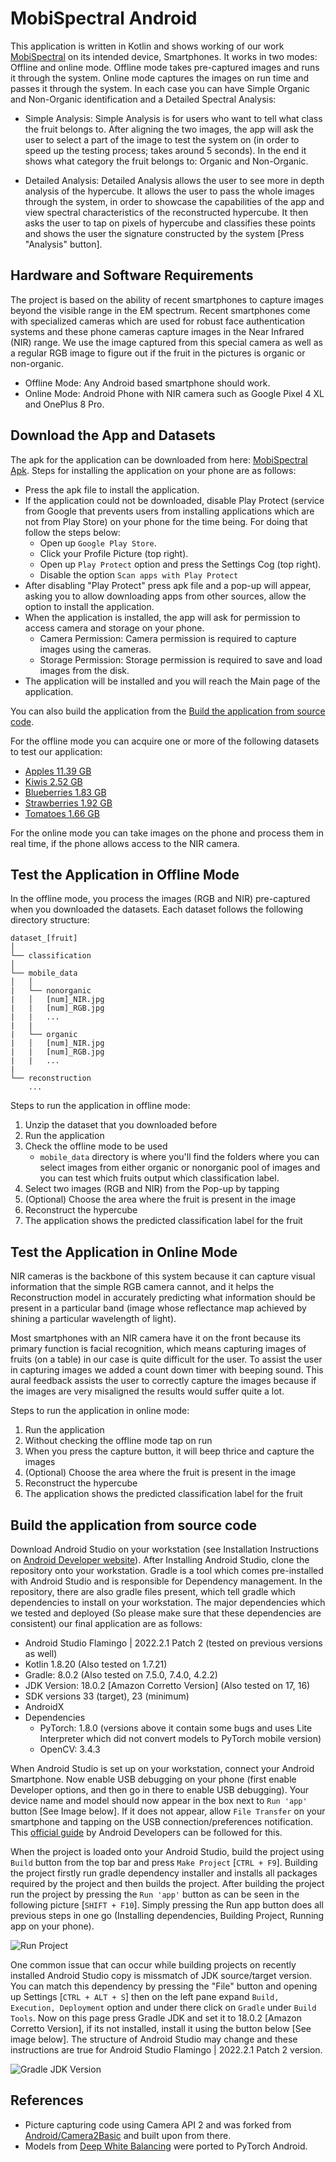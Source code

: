 # MobiSpectral Android
This application is written in Kotlin and shows working of our work [MobiSpectral](https://github.com/) on its intended device, Smartphones. It works in two modes: Offline and online mode. Offline mode takes pre-captured images and runs it through the system. Online mode captures the images on run time and passes it through the system. In each case you can have Simple Organic and Non-Organic identification and a Detailed Spectral Analysis:

- Simple Analysis: Simple Analysis is for users who want to tell what class the fruit belongs to. After aligning the two images, the app will ask the user to select a part of the image to test the system on (in order to speed up the testing process; takes around 5 seconds). In the end it shows what category the fruit belongs to: Organic and Non-Organic.

- Detailed Analysis: Detailed Analysis allows the user to see more in depth analysis of the hypercube. It allows the user to pass the whole images through the system, in order to showcase the capabilities of the app and view spectral characteristics of the reconstructed hypercube. It then asks the user to tap on pixels of hypercube and classifies these points and shows the user the signature constructed by the system [Press "Analysis" button].

## Hardware and Software Requirements
The project is based on the ability of recent smartphones to capture images beyond the visible range in the EM spectrum. Recent smartphones come with specialized cameras which are used for robust face authentication systems and these phone cameras capture images in the Near Infrared  (NIR) range. We use the image captured from this special camera as well as a regular RGB image to figure out if the fruit in the pictures is organic or non-organic.

- Offline Mode: Any Android based smartphone should work. 
- Online Mode: Android Phone with NIR camera such as Google Pixel 4 XL and OnePlus 8 Pro.

## Download the App and Datasets
The apk for the application can be downloaded from here: [MobiSpectral Apk](https://drive.google.com/file/d/19jIPqN58rwz_EDvXRRYmF6Ux-eR5Ns1x/view?usp=sharing "MobiSpectral Android Application"). Steps for installing the application on your phone are as follows:

- Press the apk file to install the application.
- If the application could not be downloaded, disable Play Protect (service from Google that prevents users from installing applications which are not from Play Store) on your phone for the time being. For doing that follow the steps below:
	- Open up `Google Play Store`.
	- Click your Profile Picture (top right).
	- Open up `Play Protect` option and press the Settings Cog (top right).
	- Disable the option `Scan apps with Play Protect`
- After disabling "Play Protect" press apk file and a pop-up will appear, asking you to allow downloading apps from other sources, allow the option to install the application.
- When the application is installed, the app will ask for permission to access camera and storage on your phone.
	- Camera Permission: Camera permission is required to capture images using the cameras.
	- Storage Permission: Storage permission is required to save and load images from the disk.
- The application will be installed and you will reach the Main page of the application.

You can also build the application from the [Build the application from source code](#build_the_application_from_source_code).

For the offline mode you can acquire one or more of the following datasets to test our application:
- [Apples 11.39 GB](https://drive.google.com/file/d/1WtogFi1ahG5ejzpcp0GcUs64MEuQDJjT/view?usp=drive_link "Apples Test Dataset")
- [Kiwis 2.52 GB](https://drive.google.com/file/d/16B9Jnwgo9Xev4db3ROqvL8_64vAr3l-H/view?usp=drive_link "Kiwis Test Dataset")
- [Blueberries 1.83 GB](https://drive.google.com/file/d/1jYHs0Q9rnsx58IaHoR0wSvS4Ep0l7IUO/view?usp=drive_link "Blueberries Test Dataset")
- [Strawberries 1.92 GB](https://drive.google.com/file/d/1taaiWVIwjy8PtiuxdxNvr2CTWkuhv_Q4/view?usp=drive_link "Strawberries Test Dataset")
- [Tomatoes 1.66 GB](https://drive.google.com/file/d/1WbQpNG6GFtvjijb9g27n8QE_yDip8tGH/view?usp=drive_link "Tomatoes Test Dataset")

For the online mode you can take images on the phone and process them in real time, if the phone allows access to the NIR camera.

## Test the Application in Offline Mode
In the offline mode, you process the images (RGB and NIR) pre-captured when you downloaded the datasets. Each dataset follows the following directory structure:
```
dataset_[fruit]
│
└── classification
│
└── mobile_data
│	│
|	└── nonorganic
|	│	[num]_NIR.jpg
|	|	[num]_RGB.jpg
|	|	...
|	|
|	└── organic
|	│	[num]_NIR.jpg
|	|	[num]_RGB.jpg
|	|	...
|
└── reconstruction
	...
```

Steps to run the application in offline mode:
1. Unzip the dataset that you downloaded before
2. Run the application
3. Check the offline mode to be used
	- `mobile_data` directory is where you'll find the folders where you can select images from either organic or nonorganic pool of images and you can test which fruits output which classification label.
4. Select two images (RGB and NIR) from the Pop-up by tapping
5. (Optional) Choose the area where the fruit is present in the image
6. Reconstruct the hypercube
7. The application shows the predicted classification label for the fruit

<!-- ![Screenshots in a table]() -->

## Test the Application in Online Mode
NIR cameras is the backbone of this system because it can capture visual information that the simple RGB camera cannot, and it helps the Reconstruction model in accurately predicting what information should be present in a particular band (image whose reflectance map achieved by shining a particular wavelength of light).

Most smartphones with an NIR camera have it on the front because its primary function is facial recognition, which means capturing images of fruits (on a table) in our case is quite difficult for the user. To assist the user in capturing images we added a count down timer with beeping sound. This aural feedback assists the user to correctly capture the images because if the images are very misaligned the results would suffer quite a lot.

Steps to run the application in online mode:
1. Run the application
2. Without checking the offline mode tap on run
3. When you press the capture button, it will beep thrice and capture the images
4. (Optional) Choose the area where the fruit is present in the image
6. Reconstruct the hypercube
7. The application shows the predicted classification label for the fruit

<!-- ![Screenshots in a table]() -->

<!-- ## Pipeline

1. Image Capturing: RGB followed by NIR.
3. Image Alignment: Aligning the two images captured.
4. Deep White Balancing: Android ported models from [[Deep White Balance](https://github.com/mahmoudnafifi/Deep_White_Balance), [Models](https://github.com/mahmoudnafifi/Deep_White_Balance/tree/master/PyTorch/models)].
5. Patch Selection: Selecting the part of image we want to use.
6. Hyperspectral Reconstruction: RGB+NIR -> Hypercube.
7. Classification: based on 1-D signatures selection. -->


## Build the application from source code
Download Android Studio on your workstation (see Installation Instructions on [Android Developer website](https://developer.android.com/studio)). After Installing Android Studio, clone the repository onto your workstation. Gradle is a tool which comes pre-installed with Android Studio and is responsible for Dependency management. In the repository, there are also gradle files present, which tell gradle which dependencies to install on your workstation. The major dependencies which we tested and deployed (So please make sure that these dependencies are consistent) our final application are as follows:

- Android Studio Flamingo | 2022.2.1 Patch 2 (tested on previous versions as well)
- Kotlin 1.8.20 (Also tested on 1.7.21)
- Gradle: 8.0.2 (Also tested on 7.5.0, 7.4.0, 4.2.2)
- JDK Version: 18.0.2 [Amazon Corretto Version] (Also tested on 17, 16)
- SDK versions 33 (target), 23 (minimum)
- AndroidX
- Dependencies
	- PyTorch: 1.8.0 (versions above it contain some bugs and uses Lite Interpreter which did not convert models to PyTorch mobile version)
	- OpenCV: 3.4.3

When Android Studio is set up on your workstation, connect your Android Smartphone. Now enable USB debugging on your phone (first enable Developer options, and then go in there to enable USB debugging). Your device name and model should now appear in the box next to `Run 'app'` button [See Image below]. If it does not appear, allow `File Transfer` on your smartphone and tapping on the USB connection/preferences notification. This [official guide](https://developer.android.com/studio/run/device "Guide to connect your phone to your PC") by Android Developers can be followed for this.

When the project is loaded onto your Android Studio, build the project using `Build` button from the top bar and press `Make Project` [`CTRL + F9`]. Building the project firstly run gradle dependency installer and installs all packages required by the project and then builds the project. After building the project run the project by pressing the `Run 'app'` button as can be seen in the following picture [`SHIFT + F10`]. Simply pressing the Run app button does all previous steps in one go (Installing dependencies, Building Project, Running app on your phone).

![Run Project](images/RunApp.png)

One common issue that can occur while building projects on recently installed Android Studio copy is missmatch of JDK source/target version. You can match this dependency by pressing the "File" button and opening up Settings [`CTRL + ALT + S`] then on the left pane expand `Build, Execution, Deployment` option and under there click on `Gradle` under `Build Tools`. Now on this page press Gradle JDK and set it to 18.0.2 [Amazon Corretto Version], if its not installed, install it using the button below [See image below]. The structure of Android Studio may change and these instructions are true for Android Studio Flamingo | 2022.2.1 Patch 2 version.

![Gradle JDK Version](images/JDKVersion.png)

## References
- Picture capturing code using Camera API 2 and was forked from [Android/Camera2Basic](https://github.com/android/camera-samples/tree/main/Camera2Basic) and built upon from there.
- Models from [Deep White Balancing](https://github.com/mahmoudnafifi/Deep_White_Balance) were ported to PyTorch Android.